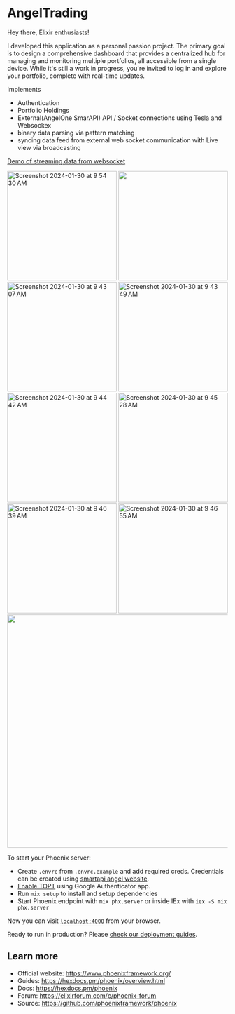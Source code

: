 # AngelTrading

Hey there, Elixir enthusiasts!

I developed this application as a personal passion project. The primary goal is to design a comprehensive dashboard that provides a centralized hub for managing and monitoring multiple portfolios, all accessible from a single device. While it's still a work in progress, you're invited to log in and explore your portfolio, complete with real-time updates.

Implements
- Authentication
- Portfolio Holdings
- External(AngelOne SmarAPI) API / Socket connections using Tesla and Websockex
- binary data parsing via pattern matching
- syncing data feed from external web socket communication with Live view via broadcasting

<div>
  <a href="https://www.loom.com/share/ccb5ea5a390e4f20b140a10824fd6941?sid=69a6e34f-f1a4-4321-a3ae-e404575170d1">
    <p>Demo of streaming data from websocket</p>
  </a>
  <img width="250" alt="Screenshot 2024-01-30 at 9 54 30 AM" src="https://github.com/pkrawat1/angel-trading/assets/3807725/423b8da0-c328-4914-9324-30af2871cc62">
  <img width="250" src="https://github.com/pkrawat1/angel-trading/assets/3807725/afcd4655-f50f-462b-b66e-738fb0808963">
  <img width="250" alt="Screenshot 2024-01-30 at 9 43 07 AM" src="https://github.com/pkrawat1/angel-trading/assets/3807725/cfa35d29-f6aa-42b3-b7e9-0f168a3af89c">
  <img width="250" alt="Screenshot 2024-01-30 at 9 43 49 AM" src="https://github.com/pkrawat1/angel-trading/assets/3807725/9f64b213-2f10-4ab6-b81d-94cdb274c767">
  <img width="250" alt="Screenshot 2024-01-30 at 9 44 42 AM" src="https://github.com/pkrawat1/angel-trading/assets/3807725/5955b351-0234-4138-93a6-04e847f62952">
  <img width="250" alt="Screenshot 2024-01-30 at 9 45 28 AM" src="https://github.com/pkrawat1/angel-trading/assets/3807725/96c928d6-b55a-4628-9373-99375dad35af">
  <img width="250" alt="Screenshot 2024-01-30 at 9 46 39 AM" src="https://github.com/pkrawat1/angel-trading/assets/3807725/355d3e44-3967-4d6d-b0f2-5117d6727c45">
  <img width="250" alt="Screenshot 2024-01-30 at 9 46 55 AM" src="https://github.com/pkrawat1/angel-trading/assets/3807725/d1a1b485-b1c8-4ddc-8567-eb88b22c5748">
  <a href="https://www.loom.com/share/ccb5ea5a390e4f20b140a10824fd6941">
    <img style="height:532px;" src="https://cdn.loom.com/sessions/thumbnails/ccb5ea5a390e4f20b140a10824fd6941-with-play.gif">
  </a>
</div>


To start your Phoenix server:

  * Create `.envrc` from `.envrc.example` and add required creds. Credentials can be created using [smartapi angel website](https://smartapi.angelbroking.com/).
  * [Enable TOPT](https://smartapi.angelbroking.com/enable-totp) using Google Authenticator app.
  * Run `mix setup` to install and setup dependencies
  * Start Phoenix endpoint with `mix phx.server` or inside IEx with `iex -S mix phx.server`

Now you can visit [`localhost:4000`](http://localhost:4000) from your browser.

Ready to run in production? Please [check our deployment guides](https://hexdocs.pm/phoenix/deployment.html).

## Learn more

  * Official website: https://www.phoenixframework.org/
  * Guides: https://hexdocs.pm/phoenix/overview.html
  * Docs: https://hexdocs.pm/phoenix
  * Forum: https://elixirforum.com/c/phoenix-forum
  * Source: https://github.com/phoenixframework/phoenix
